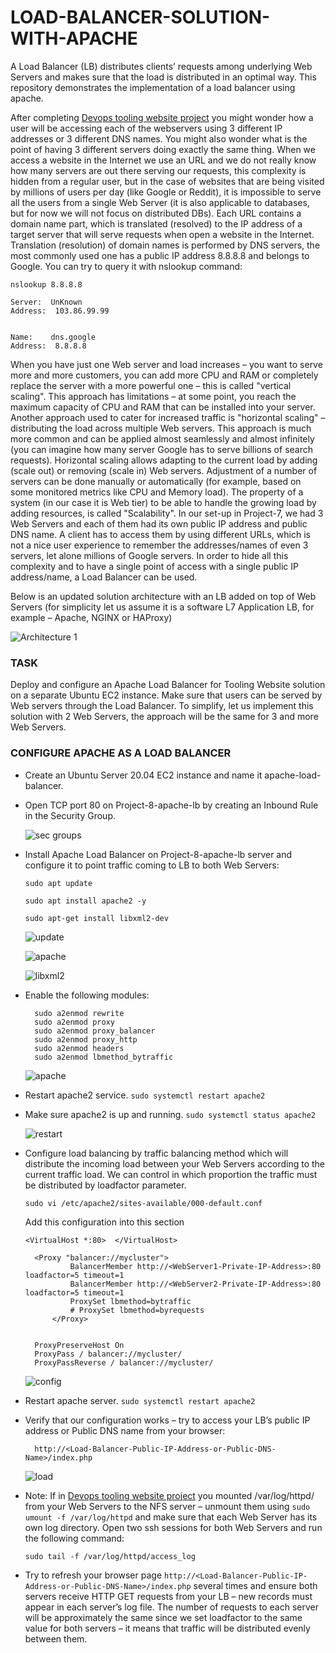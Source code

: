 # LOAD-BALANCER-SOLUTION-WITH-APACHE
A Load Balancer (LB) distributes clients’ requests among underlying Web Servers and makes sure that the load is distributed in an optimal way. This repository demonstrates the implementation of a load balancer using apache.

After completing [Devops tooling website project](https://github.com/lateef-taiwo/Devops-Tooling-Website-Solution) you might wonder how a user will be accessing each of the webservers using 3 different IP addresses or 3 different DNS names. You might also wonder what is the point of having 3 different servers doing exactly the same thing.
When we access a website in the Internet we use an URL and we do not really know how many servers are out there serving our requests, this complexity is hidden from a regular user, but in the case of websites that are being visited by millions of users per day (like Google or Reddit), it is impossible to serve all the users from a single Web Server (it is also applicable to databases, but for now we will not focus on distributed DBs).
Each URL contains a domain name part, which is translated (resolved) to the IP address of a target server that will serve requests when open a website in the Internet. Translation (resolution) of domain names is performed by DNS servers, the most commonly used one has a public IP address 8.8.8.8 and belongs to Google. You can try to query it with nslookup command:

`nslookup 8.8.8.8`

    Server:  UnKnown
    Address:  103.86.99.99


    Name:    dns.google
    Address:  8.8.8.8
When you have just one Web server and load increases – you want to serve more and more customers, you can add more CPU and RAM or completely replace the server with a more powerful one – this is called "vertical scaling". This approach has limitations – at some point, you reach the maximum capacity of CPU and RAM that can be installed into your server.
Another approach used to cater for increased traffic is "horizontal scaling" – distributing the load across multiple Web servers. This approach is much more common and can be applied almost seamlessly and almost infinitely (you can imagine how many server Google has to serve billions of search requests).
Horizontal scaling allows adapting to the current load by adding (scale out) or removing (scale in) Web servers. Adjustment of a number of servers can be done manually or automatically (for example, based on some monitored metrics like CPU and Memory load).
The property of a system (in our case it is Web tier) to be able to handle the growing load by adding resources, is called "Scalability".
In our set-up in Project-7, we had 3 Web Servers and each of them had its own public IP address and public DNS name. A client has to access them by using different URLs, which is not a nice user experience to remember the addresses/names of even 3 servers, let alone millions of Google servers.
In order to hide all this complexity and to have a single point of access with a single public IP address/name, a Load Balancer can be used.

Below is an updated solution architecture with an LB added on top of Web Servers (for simplicity let us assume it is a software L7 Application LB, for example – Apache, NGINX or HAProxy)

  ![Architecture 1](./images/architecture1.png)

### TASK
Deploy and configure an Apache Load Balancer for Tooling Website solution on a separate Ubuntu EC2 instance. Make sure that users can be served by Web servers through the Load Balancer.
To simplify, let us implement this solution with 2 Web Servers, the approach will be the same for 3 and more Web Servers.

### CONFIGURE APACHE AS A LOAD BALANCER

* Create an Ubuntu Server 20.04 EC2 instance and name it apache-load-balancer.

* Open TCP port 80 on Project-8-apache-lb by creating an Inbound Rule in the Security Group.

  ![sec groups](./images/sec%20group.png)

* Install Apache Load Balancer on Project-8-apache-lb server and configure it to point traffic coming to LB to both Web Servers:

  `sudo apt update`

  `sudo apt install apache2 -y`

  `sudo apt-get install libxml2-dev`

  ![update](./images/update.png)

  ![apache](./images/apache%20install.png)

  ![libxml2](./images/install%20libxml2.png)

* Enable the following modules:
   
        sudo a2enmod rewrite
        sudo a2enmod proxy
        sudo a2enmod proxy_balancer
        sudo a2enmod proxy_http
        sudo a2enmod headers
        sudo a2enmod lbmethod_bytraffic

    ![apache](./images/modules.png)

* Restart apache2 service. `sudo systemctl restart apache2`

* Make sure apache2 is up and running. `sudo systemctl status apache2`

   ![restart](./images/systemctl.png)

* Configure load balancing by traffic balancing method which will distribute the incoming load between your Web Servers according to the current traffic load. We can control in which proportion the traffic must be distributed by loadfactor parameter.
  
  `sudo vi /etc/apache2/sites-available/000-default.conf`

    Add this configuration into this section
    
    `<VirtualHost *:80>  </VirtualHost>`
       
        <Proxy "balancer://mycluster">
                BalancerMember http://<WebServer1-Private-IP-Address>:80 loadfactor=5 timeout=1
                BalancerMember http://<WebServer2-Private-IP-Address>:80 loadfactor=5 timeout=1
                ProxySet lbmethod=bytraffic
                # ProxySet lbmethod=byrequests
            </Proxy>


        ProxyPreserveHost On
        ProxyPass / balancer://mycluster/
        ProxyPassReverse / balancer://mycluster/

  ![config](./images/load%20balancer%20configuration.png)

* Restart apache server. `sudo systemctl restart apache2`

* Verify that our configuration works – try to access your LB’s public IP address or Public DNS name from your browser:
    
        http://<Load-Balancer-Public-IP-Address-or-Public-DNS-Name>/index.php

   ![load](./images/login%20verify.png)

* Note: If in [Devops tooling website project](https://github.com/lateef-taiwo/Devops-Tooling-Website-Solution) you mounted /var/log/httpd/ from your Web Servers to the NFS server – unmount them using `sudo umount -f /var/log/httpd` and make sure that each Web Server has its own log directory.
Open two ssh sessions for both Web Servers and run the following command:

  `sudo tail -f /var/log/httpd/access_log`

* Try to refresh your browser page `http://<Load-Balancer-Public-IP-Address-or-Public-DNS-Name>/index.php` several times and ensure both servers receive HTTP GET requests from your LB – new records must appear in each server’s log file. The number of requests to each server will be approximately the same since we set loadfactor to the same value for both servers – it means that traffic will be distributed evenly between them.




